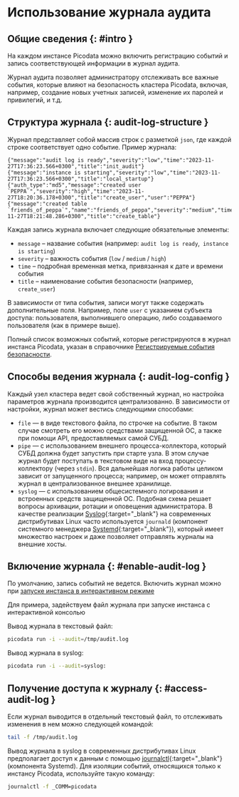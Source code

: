 # Использование журнала аудита

## Общие сведения  {: #intro }

На каждом инстансе Picodata можно включить регистрацию событий и
запись соответствующей информации в журнал аудита.

Журнал аудита позволяет администратору отслеживать все важные события,
которые влияют на безопасность кластера Picodata, включая, например,
создание новых учетных записей, изменение их паролей и привилегий, и
т.д.

## Структура журнала {: audit-log-structure }

Журнал представляет собой массив строк с разметкой `json`, где каждой
строке соответствует одно событие. Пример журнала:

```
{"message":"audit log is ready","severity":"low","time":"2023-11-27T17:36:23.566+0300","title":"init_audit"}
{"message":"instance is starting","severity":"low","time":"2023-11-27T17:36:23.566+0300","title":"local_startup"}
{"auth_type":"md5","message":"created user `PEPPA`","severity":"high","time":"2023-11-27T18:20:36.178+0300","title":"create_user","user":"PEPPA"}
{"message":"created table `friends_of_peppa`","name":"friends_of_peppa","severity":"medium","time":"2023-11-27T18:21:48.286+0300","title":"create_table"}
```

Каждая запись журнала включает следующие обязательные элементы:

- `message` – название события (например: `audit log is ready`,` instance is starting`)
- `severity` – важность события (`low` / `medium` / `high`)
- `time` – подробная временная метка, привязанная к дате и времени события
- `title` – наименование события безопасности (например, `create_user`)
 <!--TBD
  - уникальный идентификатор события, составленный из трех чисел:
    - `count` – счетчик событий
    - `gen` – уникальный номер события
    - `id` – идентификатор `raft_id` инстанса
- `description` – краткое описание события -->

В зависимости от типа события, записи могут также содержать
дополнительные поля. Например, поле `user` с указанием субъекта доступа:
пользователя, выполнившего операцию, либо создаваемого пользователя (как
в примере выше).
<!--TBD
 Помимо этого, запись содержит дополнительные идентификаторы затронутых
субъектов и объектов, например, имена пользователей, БД, изменения ACL и
т.д. Дополнительные поля записи непосредственно зависят от типа события. -->

Полный список возможных событий, которые регистрируются в журнал
инстанса Picodata, указан в справочнике [Регистрируемые события
безопасности](../reference/audit_events.md).

## Способы ведения журнала {: audit-log-config }

Каждый узел кластера ведет свой собственный журнал, но настройка
параметров журнала производится централизованно. В зависимости от
настройки, журнал может вестись следующими способами:

- `file` — в виде текстового файла, по строчке на событие. В таком
случае смотреть его можно средствами защищенной ОС, а также при помощи
API, предоставляемых самой СУБД.
- `pipe` — с использованием внешнего процесса-коллектора, который СУБД должна
будет запустить при старте узла. В этом случае журнал будет поступать в
текстовом виде на вход процессу-коллектору (через `stdin`). Вся дальнейшая
логика работы целиком зависит от запущенного процесса; например, он
может отправлять журнал в централизованное внешнее хранилище.
- `syslog` — с использованием общесистемного логирования и встроенных
средств защищенной ОС. Подобная схема решает вопросы архивации, ротации
и оповещения администратора. В качестве реализации
[Syslog](https://ru.wikipedia.org/wiki/Syslog){:target="_blank"} на
современных дистрибутивах Linux часто используется `journald` (компонент
системного менеджера
[Systemd](https://ru.wikipedia.org/wiki/Systemd){:target="_blank"}),
который имеет множество настроек и даже позволяет отправлять журналы на
внешние хосты.

## Включение журнала {: #enable-audit-log }

По умолчанию, запись событий не ведется. Включить журнал можно при
[запуске инстанса в интерактивном режиме](../reference/cli.md#audit)
<!-- - с помощью API-функции [pico.audit()](../reference/api.md#picoaudit) -->

Для примера, задействуем файл журнала при запуске инстанса с интерактивной консолью

Вывод журнала в текстовый файл:

```bash
picodata run -i --audit=/tmp/audit.log
```

Вывод журнала в syslog:

```bash
picodata run -i --audit=syslog:
```

## Получение доступа к журналу {: #access-audit-log }

Если журнал выводится в отдельный текстовый файл, то отслеживать
изменения в нем можно следующей командой:

```bash
tail -f /tmp/audit.log
```

Вывод журнала в syslog в современных дистрибутивах Linux предполагает
доступ к данным с помощью
[journalctl](https://www.man7.org/linux/man-pages/man1/journalctl.1.html){:target="_blank"}
(компонента Systemd). Для изоляции событий, относящихся только к
инстансу Picodata, используйте такую команду:

```bash
journalctl -f _COMM=picodata
```
